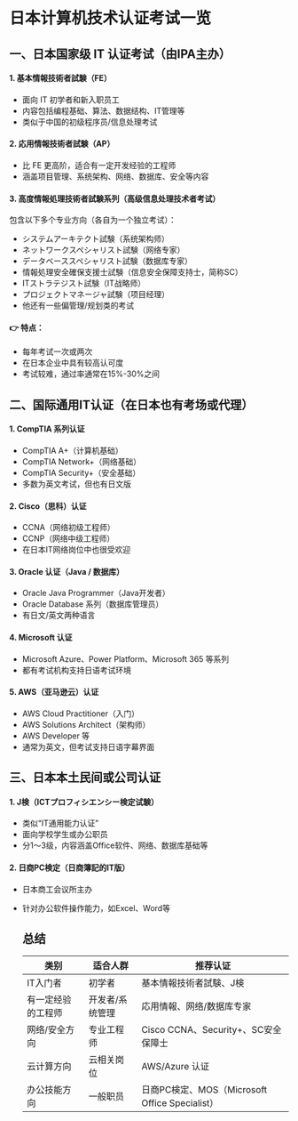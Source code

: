 # 日本计算机技术认证考试一览

## 一、日本国家级 IT 认证考试（由IPA主办）

#### 1. **基本情報技術者試験（FE）**

- 面向 IT 初学者和新入职员工
- 内容包括编程基础、算法、数据结构、IT管理等
- 类似于中国的初级程序员/信息处理考试

#### 2. **応用情報技術者試験（AP）**

- 比 FE 更高阶，适合有一定开发经验的工程师
- 涵盖项目管理、系统架构、网络、数据库、安全等内容

#### 3. **高度情報処理技術者試験系列（高级信息处理技术者考试）**

包含以下多个专业方向（各自为一个独立考试）：

- システムアーキテクト試験（系统架构师）
- ネットワークスペシャリスト試験（网络专家）
- データベーススペシャリスト試験（数据库专家）
- 情報処理安全確保支援士試験（信息安全保障支持士，简称SC）
- ITストラテジスト試験（IT战略师）
- プロジェクトマネージャ試験（项目经理）
- 他还有一些偏管理/规划类的考试

#### 👉 特点：

- 每年考试一次或两次
- 在日本企业中具有较高认可度
- 考试较难，通过率通常在15%-30%之间

##  二、国际通用IT认证（在日本也有考场或代理）

#### 1. **CompTIA 系列认证**

- CompTIA A+（计算机基础）
- CompTIA Network+（网络基础）
- CompTIA Security+（安全基础）
- 多数为英文考试，但也有日文版

#### 2. **Cisco（思科）认证**

- CCNA（网络初级工程师）
- CCNP（网络中级工程师）
- 在日本IT网络岗位中也很受欢迎

#### 3. **Oracle 认证（Java / 数据库）**

- Oracle Java Programmer（Java开发者）
- Oracle Database 系列（数据库管理员）
- 有日文/英文两种语言

#### 4. **Microsoft 认证**

- Microsoft Azure、Power Platform、Microsoft 365 等系列
- 都有考试机构支持日语考试环境

#### 5. **AWS（亚马逊云）认证**

- AWS Cloud Practitioner（入门）
- AWS Solutions Architect（架构师）
- AWS Developer 等
- 通常为英文，但考试支持日语字幕界面

## 三、日本本土民间或公司认证

#### 1. **J検（ICTプロフィシエンシー検定试験）**

- 类似“IT通用能力认证”
- 面向学校学生或办公职员
- 分1～3级，内容涵盖Office软件、网络、数据库基础等

#### 2. **日商PC検定（日商簿記的IT版）**

- 日本商工会议所主办

- 针对办公软件操作能力，如Excel、Word等

  

  ## 总结

  | 类别               | 适合人群        | 推荐认证                                       |
  | ------------------ | --------------- | ---------------------------------------------- |
  | IT入门者           | 初学者          | 基本情報技術者試験、J検                        |
  | 有一定经验的工程师 | 开发者/系统管理 | 応用情報、网络/数据库专家                      |
  | 网络/安全方向      | 专业工程师      | Cisco CCNA、Security+、SC安全保障士            |
  | 云计算方向         | 云相关岗位      | AWS/Azure 认证                                 |
  | 办公技能方向       | 一般职员        | 日商PC検定、MOS（Microsoft Office Specialist） |